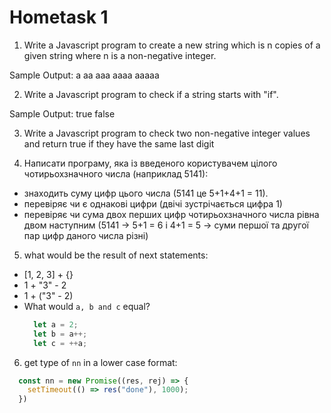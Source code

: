 # Hometask 1

1. Write a Javascript program to create a new string which is n copies of a given string where n is a non-negative integer.

  Sample Output: 
  a
  aa
  aaa
  aaaa
  aaaaa

2. Write a Javascript program to check if a string starts with "if".

  Sample Output:
  true
  false

3.  Write a Javascript program to check two non-negative integer values and return true if they have the same last digit

4. Написати програму, яка із введеного користувачем цілого чотирьохзначного числа (наприклад 5141):

  - знаходить суму цифр цього числа (5141 це 5+1+4+1 = 11).
  - перевіряє чи є однакові цифри (двічі зустрічається цифра 1)
  - перевіряє чи сума двох перших цифр чотирьохзначного числа рівна двом наступним (5141 → 5+1 = 6 і 4+1 = 5 → суми першої та другої пар цифр даного числа різні)

5. what would be the result of next statements:

  - [1, 2, 3] + {}
  - 1 + "3" - 2
  - 1 + ("3" - 2)
  - What would `a, b and c` equal?  
    ```javascript
      let a = 2;
      let b = a++;
      let c = ++a;
    ```

6. get type of `nn` in a lower case format:

  ```javascript
    const nn = new Promise((res, rej) => {
      setTimeout(() => res("done"), 1000);
    })
  ```
